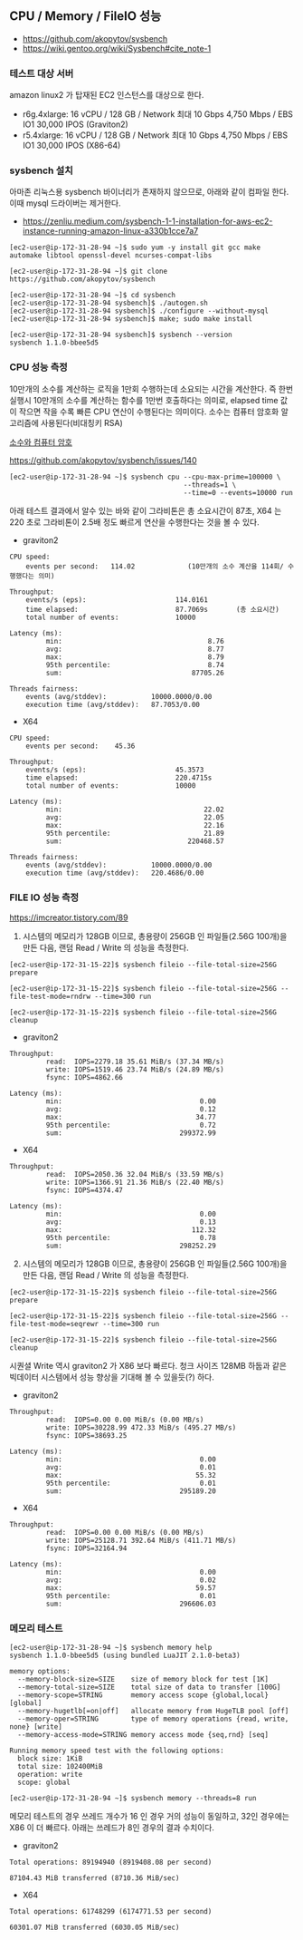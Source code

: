 ## CPU / Memory / FileIO 성능  ##

- https://github.com/akopytov/sysbench
- https://wiki.gentoo.org/wiki/Sysbench#cite_note-1

### 테스트 대상 서버 ###

amazon linux2 가 탑재된 EC2 인스턴스를 대상으로 한다. 

* r6g.4xlarge: 16 vCPU / 128 GB / Network 최대 10 Gbps 4,750 Mbps / EBS IO1 30,000 IPOS (Graviton2)
* r5.4xlarge: 16 vCPU / 128 GB / Network 최대 10 Gbps 4,750 Mbps / EBS IO1 30,000 IPOS (X86-64)



### sysbench 설치 ###

아마존 리눅스용 sysbench 바이너리가 존재하지 않으므로, 아래와 같이 컴파일 한다. 이때 mysql 드라이버는 제거한다. 

- https://zenliu.medium.com/sysbench-1-1-installation-for-aws-ec2-instance-running-amazon-linux-a330b1cce7a7

```
[ec2-user@ip-172-31-28-94 ~]$ sudo yum -y install git gcc make automake libtool openssl-devel ncurses-compat-libs

[ec2-user@ip-172-31-28-94 ~]$ git clone https://github.com/akopytov/sysbench

[ec2-user@ip-172-31-28-94 ~]$ cd sysbench
[ec2-user@ip-172-31-28-94 sysbench]$ ./autogen.sh
[ec2-user@ip-172-31-28-94 sysbench]$ ./configure --without-mysql
[ec2-user@ip-172-31-28-94 sysbench]$ make; sudo make install

[ec2-user@ip-172-31-28-94 sysbench]$ sysbench --version
sysbench 1.1.0-bbee5d5
```

### CPU 성능 측정 ###

10만개의 소수를 계산하는 로직을 1만회 수행하는데 소요되는 시간을 계산한다. 즉 한번 실행시 10만개의 소수를 계산하는 함수를 1만번 호출하다는 의미로, elapsed time 값이 작으면 작을 수록 빠른 CPU 연산이 수행된다는 의미이다. 소수는 컴퓨터 암호화 알고리즘에 사용된다(비대칭키 RSA)

[소수와 컴퓨터 암호](http://blog.naver.com/PostView.nhn?blogId=weizmann_why&logNo=220799483125&parentCategoryNo=112&categoryNo=31&viewDate=&isShowPopularPosts=false&from=postView)

https://github.com/akopytov/sysbench/issues/140
```
[ec2-user@ip-172-31-28-94 ~]$ sysbench cpu --cpu-max-prime=100000 \
                                           --threads=1 \
                                           --time=0 --events=10000 run
```

아래 테스트 결과에서 알수 있는 바와 같이 그라비톤은 총 소요시간이 87초, X64 는 220 초로 그라비톤이 2.5배 정도 빠르게 연산을 수행한다는 것을 볼 수 있다.

- graviton2
```
CPU speed:
    events per second:   114.02             (10만개의 소수 계산을 114회/ 수행했다는 의미)

Throughput:
    events/s (eps):                      114.0161
    time elapsed:                        87.7069s       (총 소요시간)
    total number of events:              10000

Latency (ms):
         min:                                    8.76
         avg:                                    8.77
         max:                                    8.79
         95th percentile:                        8.74
         sum:                                87705.26

Threads fairness:
    events (avg/stddev):           10000.0000/0.00
    execution time (avg/stddev):   87.7053/0.00
```

- X64
```
CPU speed:
    events per second:    45.36

Throughput:
    events/s (eps):                      45.3573
    time elapsed:                        220.4715s
    total number of events:              10000

Latency (ms):
         min:                                   22.02
         avg:                                   22.05
         max:                                   22.16
         95th percentile:                       21.89
         sum:                               220468.57

Threads fairness:
    events (avg/stddev):           10000.0000/0.00
    execution time (avg/stddev):   220.4686/0.00
```

### FILE IO 성능 측정 ###

https://imcreator.tistory.com/89 

1. 시스템의 메모리가 128GB 이므로, 총용량이 256GB 인 파일들(2.56G 100개)을 만든 다음, 랜덤 Read / Write 의 성능을 측정한다. 

```
[ec2-user@ip-172-31-15-22]$ sysbench fileio --file-total-size=256G prepare

[ec2-user@ip-172-31-15-22]$ sysbench fileio --file-total-size=256G --file-test-mode=rndrw --time=300 run

[ec2-user@ip-172-31-15-22]$ sysbench fileio --file-total-size=256G cleanup
```

* graviton2
```
Throughput:
         read:  IOPS=2279.18 35.61 MiB/s (37.34 MB/s)
         write: IOPS=1519.46 23.74 MiB/s (24.89 MB/s)
         fsync: IOPS=4862.66

Latency (ms):
         min:                                  0.00
         avg:                                  0.12
         max:                                 34.77
         95th percentile:                      0.72
         sum:                             299372.99
```

* X64
```
Throughput:
         read:  IOPS=2050.36 32.04 MiB/s (33.59 MB/s)
         write: IOPS=1366.91 21.36 MiB/s (22.40 MB/s)
         fsync: IOPS=4374.47

Latency (ms):
         min:                                  0.00
         avg:                                  0.13
         max:                                112.32
         95th percentile:                      0.78
         sum:                             298252.29
```

2. 시스템의 메모리가 128GB 이므로, 총용량이 256GB 인 파일들(2.56G 100개)을 만든 다음, 랜덤 Read / Write 의 성능을 측정한다. 
```
[ec2-user@ip-172-31-15-22]$ sysbench fileio --file-total-size=256G prepare

[ec2-user@ip-172-31-15-22]$ sysbench fileio --file-total-size=256G --file-test-mode=seqrewr --time=300 run

[ec2-user@ip-172-31-15-22]$ sysbench fileio --file-total-size=256G cleanup
```

시퀀셜 Write 역시 graviton2 가 X86 보다 빠르다. 청크 사이즈 128MB 하둡과 같은 빅데이터 시스템에서 성능 향상을 기대해 볼 수 있을듯(?) 하다. 

* graviton2
```
Throughput:
         read:  IOPS=0.00 0.00 MiB/s (0.00 MB/s)
         write: IOPS=30228.99 472.33 MiB/s (495.27 MB/s)
         fsync: IOPS=38693.25

Latency (ms):
         min:                                  0.00
         avg:                                  0.01
         max:                                 55.32
         95th percentile:                      0.01
         sum:                             295189.20
```
* X64
```
Throughput:
         read:  IOPS=0.00 0.00 MiB/s (0.00 MB/s)
         write: IOPS=25128.71 392.64 MiB/s (411.71 MB/s)
         fsync: IOPS=32164.94

Latency (ms):
         min:                                  0.00
         avg:                                  0.02
         max:                                 59.57
         95th percentile:                      0.01
         sum:                             296606.03
```

### 메모리 테스트 ###

```
[ec2-user@ip-172-31-28-94 ~]$ sysbench memory help
sysbench 1.1.0-bbee5d5 (using bundled LuaJIT 2.1.0-beta3)

memory options:
  --memory-block-size=SIZE    size of memory block for test [1K]
  --memory-total-size=SIZE    total size of data to transfer [100G]
  --memory-scope=STRING       memory access scope {global,local} [global]
  --memory-hugetlb[=on|off]   allocate memory from HugeTLB pool [off]
  --memory-oper=STRING        type of memory operations {read, write, none} [write]
  --memory-access-mode=STRING memory access mode {seq,rnd} [seq]

Running memory speed test with the following options:
  block size: 1KiB
  total size: 102400MiB
  operation: write
  scope: global

[ec2-user@ip-172-31-28-94 ~]$ sysbench memory --threads=8 run
```

메모리 테스트의 경우 쓰레드 개수가 16 인 경우 거의 성능이 동일하고, 32인 경우에는 X86 이 더 빠르다. 아래는 쓰레드가 8인 경우의 결과 수치이다. 

* graviton2
```
Total operations: 89194940 (8919408.08 per second)

87104.43 MiB transferred (8710.36 MiB/sec)
```

* X64
```
Total operations: 61748299 (6174771.53 per second)

60301.07 MiB transferred (6030.05 MiB/sec)
```

